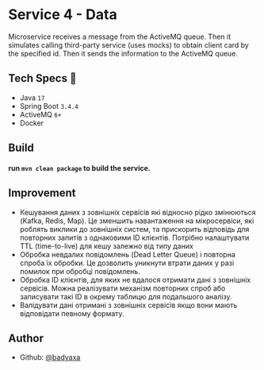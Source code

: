 # Service 4 - Data
Microservice receives a message from the ActiveMQ queue.
Then it simulates calling third-party service (uses mocks) to obtain client card by the specified id.
Then it sends the information to the ActiveMQ queue.

## Tech Specs 🔖

- Java `17`
- Spring Boot `3.4.4`
- ActiveMQ `6+`
- Docker

## Build
#### run ```mvn clean package``` to build the service.

## Improvement
- Кешування даних з зовнішніх сервісів які відносно рідко змінюються (Kafka, Redis, Map). Це зменшить навантаження на мікросервіси, які роблять виклики до зовнішніх систем, та прискорить відповідь для повторних запитів з однаковими ID клієнтів. Потрібно налаштувати TTL (time-to-live) для кешу залежно від типу даних
- Обробка невдалих повідомлень (Dead Letter Queue) і повторна спроба їх обробки. Це дозволить уникнути втрати даних у разі помилок при обробці повідомлень.
- Обробка ID клієнтів, для яких не вдалося отримати дані з зовнішніх сервісів. Можна реалізувати механізм повторних спроб або записувати такі ID в окрему таблицю для подальшого аналізу.
- Валідувати дані отримані з зовнішніх сервісів якщо вони мають відповідати певному формату.

## Author
- Github: [@badyaxa](https://github.com/badyaxa/SpringBoot-JPA-SQLite-ActiveMQ6-DockerCompose)
